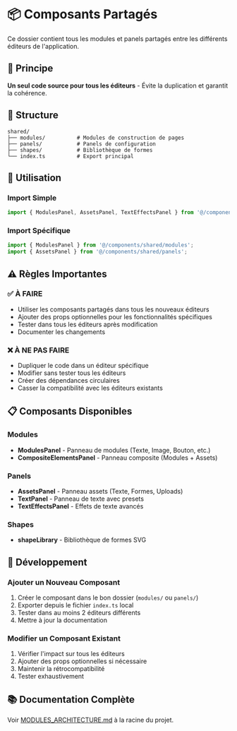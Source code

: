 # 📦 Composants Partagés

Ce dossier contient tous les modules et panels partagés entre les différents éditeurs de l'application.

## 🎯 Principe

**Un seul code source pour tous les éditeurs** - Évite la duplication et garantit la cohérence.

## 📂 Structure

```
shared/
├── modules/          # Modules de construction de pages
├── panels/           # Panels de configuration
├── shapes/           # Bibliothèque de formes
└── index.ts          # Export principal
```

## 🚀 Utilisation

### Import Simple
```typescript
import { ModulesPanel, AssetsPanel, TextEffectsPanel } from '@/components/shared';
```

### Import Spécifique
```typescript
import { ModulesPanel } from '@/components/shared/modules';
import { AssetsPanel } from '@/components/shared/panels';
```

## ⚠️ Règles Importantes

### ✅ À FAIRE
- Utiliser les composants partagés dans tous les nouveaux éditeurs
- Ajouter des props optionnelles pour les fonctionnalités spécifiques
- Tester dans tous les éditeurs après modification
- Documenter les changements

### ❌ À NE PAS FAIRE
- Dupliquer le code dans un éditeur spécifique
- Modifier sans tester tous les éditeurs
- Créer des dépendances circulaires
- Casser la compatibilité avec les éditeurs existants

## 📋 Composants Disponibles

### Modules
- **ModulesPanel** - Panneau de modules (Texte, Image, Bouton, etc.)
- **CompositeElementsPanel** - Panneau composite (Modules + Assets)

### Panels
- **AssetsPanel** - Panneau assets (Texte, Formes, Uploads)
- **TextPanel** - Panneau de texte avec presets
- **TextEffectsPanel** - Effets de texte avancés

### Shapes
- **shapeLibrary** - Bibliothèque de formes SVG

## 🔧 Développement

### Ajouter un Nouveau Composant
1. Créer le composant dans le bon dossier (`modules/` ou `panels/`)
2. Exporter depuis le fichier `index.ts` local
3. Tester dans au moins 2 éditeurs différents
4. Mettre à jour la documentation

### Modifier un Composant Existant
1. Vérifier l'impact sur tous les éditeurs
2. Ajouter des props optionnelles si nécessaire
3. Maintenir la rétrocompatibilité
4. Tester exhaustivement

## 📚 Documentation Complète

Voir [MODULES_ARCHITECTURE.md](/MODULES_ARCHITECTURE.md) à la racine du projet.
